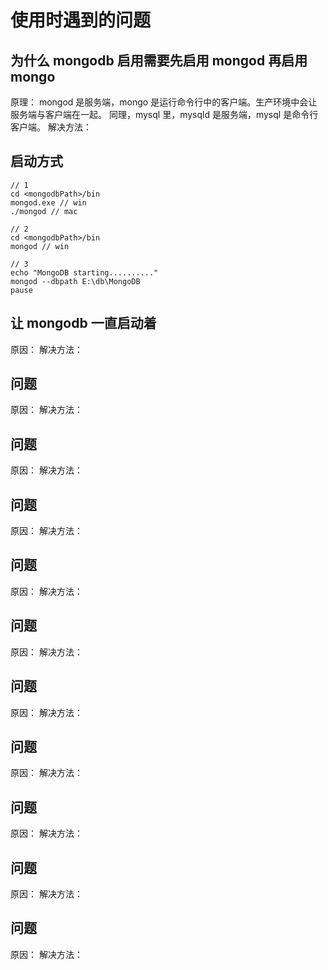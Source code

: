 # 使用时遇到的问题

## 为什么 mongodb 启用需要先启用 mongod 再启用 mongo

原理：
mongod 是服务端，mongo 是运行命令行中的客户端。生产环境中会让服务端与客户端在一起。
同理，mysql 里，mysqld 是服务端，mysql 是命令行客户端。
解决方法：

## 启动方式

```
// 1
cd <mongodbPath>/bin
mongod.exe // win
./mongod // mac

// 2
cd <mongodbPath>/bin
mongod // win

// 3
echo "MongoDB starting.........."
mongod --dbpath E:\db\MongoDB
pause
```

## 让 mongodb 一直启动着

原因：
解决方法：

## 问题

原因：
解决方法：

## 问题

原因：
解决方法：

## 问题

原因：
解决方法：

## 问题

原因：
解决方法：

## 问题

原因：
解决方法：

## 问题

原因：
解决方法：

## 问题

原因：
解决方法：

## 问题

原因：
解决方法：

## 问题

原因：
解决方法：

## 问题

原因：
解决方法：
